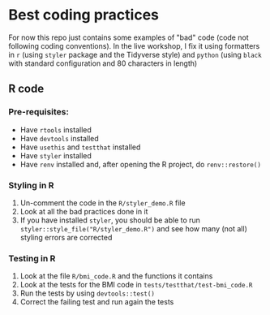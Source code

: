 # Best coding practices

For now this repo just contains some examples of "bad" code (code not following coding conventions). In the live workshop, I fix it using formatters in `r` (using `styler` package and the Tidyverse style) and `python` (using `black` with standard configuration and 80 characters in length)


## R code

### Pre-requisites:

- Have `rtools` installed
- Have `devtools` installed
- Have `usethis` and `testthat` installed
- Have `styler` installed
- Have `renv` installed and, after opening the R project, do `renv::restore()`

### Styling in R

1. Un-comment the code in the `R/styler_demo.R` file
2. Look at all the bad practices done in it
3. If you have installed `styler`, you should be able to run `styler::style_file("R/styler_demo.R")` and see how many (not all) styling errors are corrected

### Testing in R

1. Look at the file `R/bmi_code.R` and the functions it contains
2. Look at the tests for the BMI code in `tests/testthat/test-bmi_code.R`
3. Run the tests by using `devtools::test()`
4. Correct the failing test and run again the tests
